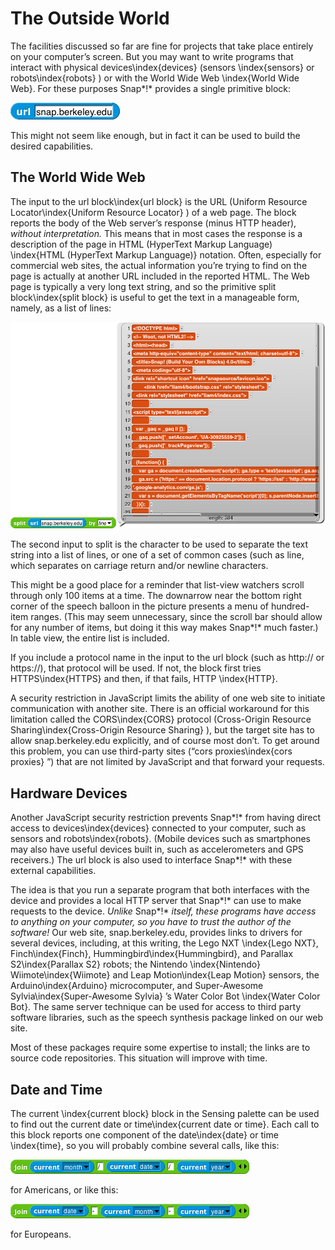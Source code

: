 #  The Outside World

 The
facilities discussed so far are fine for projects that take place
entirely on your computer’s screen. But you may want to write programs
that interact with physical devices\index{devices} (sensors
\index{sensors} or robots\index{robots} ) or with the World Wide Web
\index{World Wide Web}. For these purposes Snap*!* provides a
<span id="url" class="anchor"></span>single primitive block:

![image148.png](assets/image148.png) <!--  style="width:1.62014in;height:0.25in" / -->

This might not seem like enough, but in fact it can be used to build the
desired capabilities.

## The World Wide Web

The input to the url block\index{url block} is the URL (Uniform
Resource Locator\index{Uniform Resource Locator} ) of a web page. The
block reports the body of the Web server’s response (minus HTTP header),
*without interpretation.* This means that in most cases the response is
a description of the page in HTML (HyperText Markup Language)
\index{HTML (HyperText Markup Language)} notation. Often, especially for
commercial web sites, the actual information you’re trying to find on
the page is actually at another URL included in the reported HTML. The
Web page is typically a very long text string, and so the primitive
split block\index{split block} is useful to get the text in a
manageable form, namely, as a list of lines:

![image871.png](assets/image871.png) <!--  style="width:6.52083in;height:4.27778in" / -->

The second input to split is the character to be used to separate the
text string into a list of lines, or one of a set of common cases (such
as line, which separates on carriage return and/or newline characters.

This might be a good place for a reminder that list-view watchers scroll
through only 100 items at a time. The downarrow near the bottom right
corner of the speech balloon in the picture presents a menu of
hundred-item ranges. (This may seem unnecessary, since the scroll bar
should allow for any number of items, but doing it this way makes
Snap*!* much faster.) In table view, the entire list is included.

If you include a protocol name in the input to the url block (such as
http:// or https://), that protocol will be used. If not, the block
first tries HTTPS\index{HTTPS} and then, if that fails, HTTP
\index{HTTP}.

A security restriction in JavaScript limits the ability of one web site
to initiate communication with another site. There is an official
workaround for this limitation called the CORS\index{CORS} protocol
(Cross-Origin Resource Sharing\index{Cross-Origin Resource Sharing} ),
but the target site has to allow snap.berkeley.edu explicitly, and of
course most don’t. To get around this problem, you can use third-party
sites (“cors proxies\index{cors proxies} ”) that are not limited by
JavaScript and that forward your requests.

## Hardware Devices

Another JavaScript security restriction prevents Snap*!* from having
direct access to devices\index{devices} connected to your computer,
such as sensors and robots\index{robots}. (Mobile devices such as
smartphones may also have useful devices built in, such as
accelerometers and GPS receivers.) The url block is also used to
interface Snap*!* with these external capabilities.

The idea is that you run a separate program that both interfaces with
the device and provides a local HTTP server that Snap*!* can use to make
requests to the device. *Unlike* Snap*!* *itself, these programs have
access to anything on your computer, so you have to trust the author of
the software!* Our web site, snap.berkeley.edu, provides links to
drivers for several devices, including, at this writing, the Lego NXT
\index{Lego NXT}, Finch\index{Finch}, Hummingbird\index{Hummingbird}, and Parallax S2\index{Parallax S2} robots; the Nintendo
\index{Nintendo} Wiimote\index{Wiimote} and Leap Motion\index{Leap
Motion} sensors, the Arduino\index{Arduino} microcomputer, and
Super-Awesome Sylvia\index{Super-Awesome Sylvia} ’s Water Color Bot
\index{Water Color Bot}. The same server technique can be used for
access to third party software libraries, such as the speech synthesis
package linked on our web site.

Most of these packages require some expertise to install; the links are
to source code repositories. This situation will improve with time.

## Date and Time

 The current
\index{current block} block in the Sensing palette can be used to find
out the current date or time\index{current date or time}. Each call to
this block reports one component of the date\index{date} or time
\index{time}, so you will probably combine several calls, like this:

![image872.png](assets/image872.png) <!--  style="width:5.30556in;height:0.31944in" alt="Macintosh HD:Users:bh:Desktop:date.png" / -->

for Americans, or like this:

![image873.png](assets/image873.png) <!--  style="width:5.30556in;height:0.31944in" alt="Macintosh HD:Users:bh:Desktop:European-date.png" / -->

for Europeans.
